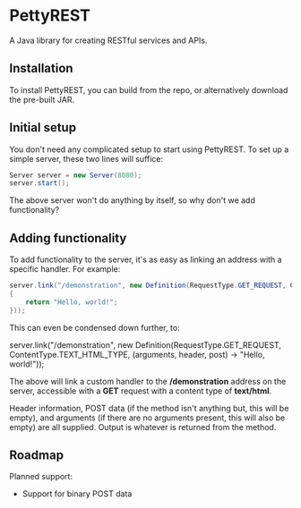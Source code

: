 PettyREST
======

A Java library for creating RESTful services and APIs.

Installation
------

To install PettyREST, you can build from the repo, or alternatively download the pre-built JAR.

Initial setup
------

You don't need any complicated setup to start using PettyREST. To set up a simple server, these two lines will suffice:

```java
Server server = new Server(8080);
server.start();
```

The above server won't do anything by itself, so why don't we add functionality?

Adding functionality
------

To add functionality to the server, it's as easy as linking an address with a specific handler. For example:

```java
server.link("/demonstration", new Definition(RequestType.GET_REQUEST, ContentType.TEXT_HTML_TYPE, (arguments, header, post) ->
{
	return "Hello, world!";
}));
```

This can even be condensed down further, to:

server.link("/demonstration", new Definition(RequestType.GET_REQUEST, ContentType.TEXT_HTML_TYPE, (arguments, header, post) -> "Hello, world!"));

The above will link a custom handler to the **/demonstration** address on the server, accessible with a **GET** request with a content type of **text/html**.

Header information, POST data (if the method isn't anything but, this will be empty), and arguments (if there are no arguments present, this will also be empty) are all supplied. Output is whatever is returned from the method.

Roadmap
------

Planned support:

- Support for binary POST data
